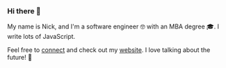 ### Hi there 👋

My name is Nick, and I'm a software engineer :nerd_face: with an MBA degree :mortar_board:. I write lots of JavaScript.

Feel free to [connect](https://www.linkedin.com/in/nicholas-gambino/) and check out my [website](https://www.nickgambino.dev). I love talking about the future! :rocket:

<!--
**gambinish/gambinish** is a ✨ _special_ ✨ repository because its `README.md` (this file) appears on your GitHub profile.

Here are some ideas to get you started:

- 🔭 I’m currently working on ...
- 🌱 I’m currently learning ...
- 👯 I’m looking to collaborate on ...
- 🤔 I’m looking for help with ...
- 💬 Ask me about ...
- 📫 How to reach me: ...
- 😄 Pronouns: ...
- ⚡ Fun fact: ...
-->
